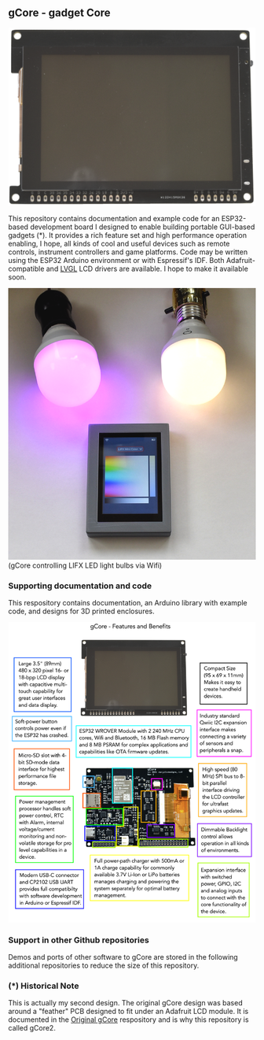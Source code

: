## gCore - gadget Core

![gCore Top](Pictures/rev2_assy_top.png)
 
This repository contains documentation and example code for an ESP32-based development board I designed to enable building portable GUI-based gadgets (*).  It provides a rich feature set and high performance operation enabling, I hope, all kinds of cool and useful devices such as remote controls, instrument controllers and game platforms.  Code may be written using the ESP32 Arduino environment or with Espressif's IDF.  Both Adafruit-compatible and [LVGL](https://lvgl.io) LCD drivers are available.  I hope to make it available soon.

![gCore Controlling LIFX bulbs](Pictures/gcore_lifx_remote.png)
(gCore controlling LIFX LED light bulbs via Wifi)

### Supporting documentation and code
This respository contains documentation, an Arduino library with example code, and designs for 3D printed enclosures.

![gCore Features and Benefits](Pictures/gcore_feat_benefits.png)

### Support in other Github repositories
Demos and ports of other software to gCore are stored in the following additional repositories to reduce the size of this repository.

### (*) Historical Note
This is actually my second design.  The original gCore design was based around a "feather" PCB designed to fit under an Adafruit LCD module.  It is documented in the [Original gCore](https://github.com/danjulio/gCore) respository and is why this repository is called gCore2.